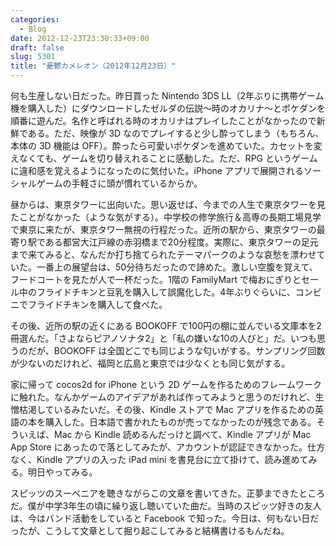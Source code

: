 ```yaml
---
categories:
  - Blog
date: 2012-12-23T23:30:33+09:00
draft: false
slug: 5301
title: "憂鬱カメレオン（2012年12月23日）"
---
```


何も生産しない日だった。昨日買った Nintendo 3DS LL（2年ぶりに携帯ゲーム機を購入した）にダウンロードしたゼルダの伝説〜時のオカリナ〜とポケダンを順番に遊んだ。名作と呼ばれる時のオカリナはプレイしたことがなかったので新鮮である。ただ、映像が 3D なのでプレイすると少し酔ってしまう（もちろん、本体の 3D 機能は OFF）。酔ったら可愛いポケダンを進めていた。カセットを変えなくても、ゲームを切り替えれることに感動した。ただ、RPG というゲームに違和感を覚えるようになったのに気付いた。iPhone アプリで展開されるソーシャルゲームの手軽さに頭が慣れているからか。

昼からは、東京タワーに出向いた。思い返せば、今までの人生で東京タワーを見たことがなかった（ような気がする）。中学校の修学旅行＆高専の長期工場見学で東京に来たが、東京タワー無視の行程だった。近所の駅から、東京タワーの最寄り駅である都営大江戸線の赤羽橋まで20分程度。実際に、東京タワーの足元まで来てみると、なんだか打ち捨てられたテーマパークのような哀愁を漂わせていた。一番上の展望台は、50分待ちだったので諦めた。激しい空腹を覚えて、フードコートを見たが人で一杯だった。1階の FamilyMart で梅おにぎりとセール中のフライドチキンと豆乳を購入して誤魔化した。4年ぶりぐらいに、コンビニでフライドチキンを購入して食べた。

その後、近所の駅の近くにある BOOKOFF で100円の棚に並んでいる文庫本を2冊選んだ。「さよならピアノソナタ2」と「私の嫌いな10の人びと」だ。いつも思うのだが、BOOKOFF は全国どこでも同じような匂いがする。サンプリング回数が少ないのだけれど、福岡と広島と東京では少なくとも同じ気がする。

家に帰って cocos2d for iPhone という 2D ゲームを作るためのフレームワークに触れた。なんかゲームのアイデアがあれば作ってみようと思うのだけれど、生憎枯渇しているみたいだ。その後、Kindle ストアで Mac アプリを作るための英語の本を購入した。日本語で書かれたものが売ってなかったのが残念である。そういえば、Mac から Kindle 読めるんだっけと調べて、Kindle アプリが Mac App Store にあったので落としてみたが、アカウントが認証できなかった。仕方なく、Kindle アプリの入った iPad mini を書見台に立て掛けて、読み進めてみる。明日やってみる。

スピッツのスーベニアを聴きながらこの文章を書いてきた。正夢まできたところだ。僕が中学3年生の頃に繰り返し聴いていた曲だ。当時のスピッツ好きの友人は、今はバンド活動をしていると Facebook で知った。今日は、何もない日だったが、こうして文章として掘り起こしてみると結構書けるもんだね。
